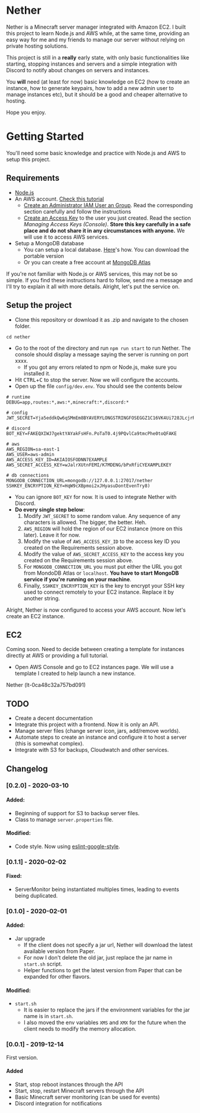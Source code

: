 # Nether

Nether is a Minecraft server manager integrated with Amazon EC2. I built this project to learn Node.js and AWS while, at the same time, providing an easy way for me and my friends to manage our server without relying on private hosting solutions.

This project is still in a **really** early state, with only basic functionalities like starting, stopping instances and servers and a simple integration with Discord to notify about changes on servers and instances.

You **will** need (at least for now) basic knowledge on EC2 (how to create an instance, how to generate keypairs, how to add a new admin user to manage instances etc), but it should be a good and cheaper alternative to hosting.

Hope you enjoy.

# Getting Started

You'll need some basic knowledge and practice with Node.js and AWS to setup this project.

## Requirements

- [Node.js](https://nodejs.org/en/download/)
- An AWS account. [Check this tutorial](https://aws.amazon.com/pt/premiumsupport/knowledge-center/create-and-activate-aws-account/)
    - [Create an Administrator IAM User an Group](https://docs.aws.amazon.com/IAM/latest/UserGuide/getting-started_create-admin-group.html). Read the corresponding section carefully and follow the instructions
    - [Create an Access Key](https://docs.aws.amazon.com/IAM/latest/UserGuide/id_credentials_access-keys.html) to the user you just created. Read the section *Managing Access Keys (Console)*. **Store this key carefully in a safe place and do not share it in any circumstances with anyone.** We will use it to access AWS services.
- Setup a MongoDB database
    - You can setup a local database. [Here](https://docs.mongodb.com/manual/installation/)'s how. You can download the portable version
    - Or you can create a free account at [MongoDB Atlas](https://www.mongodb.com/cloud/atlas/lp/general/try)

If you're not familiar with Node.js or AWS services, this may not be so simple. If you find these instructions hard to follow, send me a message and I'll try to explain it all with more details. Alright, let's put the service on.

## Setup the project

* Clone this repository or download it as .zip and navigate to the chosen folder.

```
cd nether
```

* Go to the root of the directory and run `npm run start` to run Nether. The console should display a message saying the server is running on port xxxx.
    * If you got any errors related to npm or Node.js, make sure you installed it.
* Hit <kbd>CTRL</kbd>+<kbd>C</kbd> to stop the server. Now we will configure the accounts.
* Open up the file `config/dev.env`. You should see the contents below

```
# runtime
DEBUG=app,routes:*,aws:*,minecraft:*,discord:*

# config
JWT_SECRET=Yja5eddkQw6qSMmEm8BYAVERYLONGSTRINGFOSEGGZ1C16VK4Ui728JLcjrRJCMU

# discord
BOT_KEY=FAKEQXIWJ7gektYAYakFsHFn.PoTaT0.4j9PQvlCa9tmcPhe0toQFAKE

# aws
AWS_REGION=sa-east-1
AWS_USER=aws-admin
AWS_ACCESS_KEY_ID=AKIAIOSFODNN7EXAMPLE
AWS_SECRET_ACCESS_KEY=wJalrXUtnFEMI/K7MDENG/bPxRfiCYEXAMPLEKEY

# db connections
MONGODB_CONNECTION_URL=mongodb://127.0.0.1:27017/nether
SSHKEY_ENCRYPTION_KEY=HqW9cXBpmoi2xJHyasuDontEvenTry8)
```
* You can ignore `BOT_KEY` for now. It is used to integrate Nether with Discord.
* **Do every single step below**:
    1. Modify `JWT_SECRET` to some random value. Any sequence of any characters is allowed. The bigger, the better. Heh.
    2. `AWS_REGION` will hold the region of our EC2 instance (more on this later). Leave it for now.
    3. Modify the value of `AWS_ACCESS_KEY_ID` to the access key ID you created on the Requirements session above.
    4. Modify the value of `AWS_SECRET_ACCESS_KEY` to the access key you created on the Requirements session above.
    5. For `MONGODB_CONNECTION_URL` you must put either the URL you got from MondoDB Atlas or `localhost`. __You have to start MongoDB service if you're running on your machine__.
    6. Finally, `SSHKEY_ENCRYPTION_KEY` is the key to encrypt your SSH key used to connect remotely to your EC2 instance. Replace it by another string.

Alright, Nether is now configured to access your AWS account. Now let's create an EC2 instance.

## EC2

Coming soon. Need to decide between creating a template for instances directly at AWS or providing a full tutorial.
* Open AWS Console and go to EC2 instances page. We will use a template I created to help launch a new instance.

Nether (lt-0ca48c32a757bd091)

## TODO

 - Create a decent documentation
 - Integrate this project with a frontend. Now it is only an API.
 - Manage server files (change server icon, jars, add/remove worlds).
 - Automate steps to create an instance and configure it to host a server (this is somewhat complex).
 - Integrate with S3 for backups, Cloudwatch and other services.

## Changelog

### [0.2.0] - 2020-03-10

#### Added:

- Beginning of support for S3 to backup server files.
- Class to manage `server.properties` file.

#### Modified:

- Code style. Now using [eslint-google-style](https://github.com/google/eslint-config-google#eslint-config-google-).

### [0.1.1] - 2020-02-02

#### Fixed:

- ServerMonitor being instantiated multiples times, leading to events being duplicated.

### [0.1.0] - 2020-02-01

#### Added:

- Jar upgrade
    - If the client does not specify a jar url, Nether will download the latest available version from Paper.
    - For now I don't delete the old jar, just replace the jar name in `start.sh` script.
    - Helper functions to get the latest version from Paper that can be expanded for other flavors.

#### Modified:

- `start.sh`
    - It is easier to replace the jars if the environment variables for the jar name is in `start.sh`.
    - I also moved the env variables `XMS` and `XMX` for the future when the client needs to modify the memory allocation.

### [0.0.1] - 2019-12-14

First version.

#### Added
- Start, stop reboot instances through the API
- Start, stop, restart Minecraft servers through the API
- Basic Minecraft server monitoring (can be used for events)
- Discord integration for notifications
